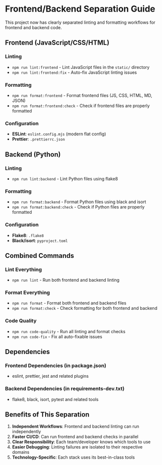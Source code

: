 # Frontend/Backend Separation Guide

This project now has clearly separated linting and formatting workflows for frontend and backend code.

## Frontend (JavaScript/CSS/HTML)

### Linting

- `npm run lint:frontend` - Lint JavaScript files in the `static/` directory
- `npm run lint:frontend:fix` - Auto-fix JavaScript linting issues

### Formatting

- `npm run format:frontend` - Format frontend files (JS, CSS, HTML, MD, JSON)
- `npm run format:frontend:check` - Check if frontend files are properly formatted

### Configuration

- **ESLint**: `eslint.config.mjs` (modern flat config)
- **Prettier**: `.prettierrc.json`

## Backend (Python)

### Linting

- `npm run lint:backend` - Lint Python files using flake8

### Formatting

- `npm run format:backend` - Format Python files using black and isort
- `npm run format:backend:check` - Check if Python files are properly formatted

### Configuration

- **Flake8**: `.flake8`
- **Black/isort**: `pyproject.toml`

## Combined Commands

### Lint Everything

- `npm run lint` - Run both frontend and backend linting

### Format Everything

- `npm run format` - Format both frontend and backend files
- `npm run format:check` - Check formatting for both frontend and backend

### Code Quality

- `npm run code-quality` - Run all linting and format checks
- `npm run code-fix` - Fix all auto-fixable issues

## Dependencies

### Frontend Dependencies (in package.json)

- eslint, prettier, jest and related plugins

### Backend Dependencies (in requirements-dev.txt)

- flake8, black, isort, pytest and related tools

## Benefits of This Separation

1. **Independent Workflows**: Frontend and backend linting can run independently
2. **Faster CI/CD**: Can run frontend and backend checks in parallel
3. **Clear Responsibility**: Each team/developer knows which tools to use
4. **Easier Debugging**: Linting failures are isolated to their respective domains
5. **Technology-Specific**: Each stack uses its best-in-class tools

